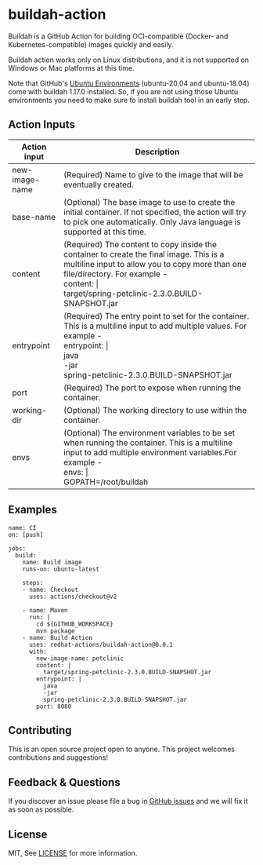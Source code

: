 # buildah-action

Buildah is a GitHub Action for building OCI-compatible (Docker- and Kubernetes-compatible) images quickly and easily.

Buildah action works only on Linux distributions, and it is not supported on Windows or Mac platforms at this time.

Note that GitHub's [Ubuntu Environments](https://github.com/actions/virtual-environments#available-environments) (ubuntu-20.04 and ubuntu-18.04) come with buildah 1.17.0 installed. So, if you are not using those Ubuntu environments you need to make sure to install buildah tool in an early step.

## Action Inputs

<table>
  <thead>
    <tr>
      <th>Action input</th>
      <th>Description</th>
    </tr>
  </thead>

  <tr>
    <td>new-image-name</td>
    <td>(Required) Name to give to the image that will be eventually created.</td>
  </tr>

  <tr>
    <td>base-name</td>
    <td>(Optional) The base image to use to create the initial container. If not specified, the action will try to pick one automatically. Only Java language is supported at this time.</td>
  </tr>

  <tr>
    <td>content</td>
    <td>(Required) The content to copy inside the container to create the final image. This is a multiline input to allow you to copy more than one file/directory. For example - <br> content: | <br> target/spring-petclinic-2.3.0.BUILD-SNAPSHOT.jar</td>
  </tr>

  <tr>
    <td>entrypoint</td>
    <td>(Required) The entry point to set for the container. This is a multiline input to add multiple values. For example - <br> entrypoint: | <br> java <br> -jar <br> spring-petclinic-2.3.0.BUILD-SNAPSHOT.jar</td>
  </tr>

  <tr>
    <td>port</td>
    <td>(Required) The port to expose when running the container.</td>
  </tr>

  <tr>
    <td>working-dir</td>
    <td>(Optional) The working directory to use within the container.</td>
  </tr>

  <tr>
    <td>envs</td>
    <td>(Optional) The environment variables to be set when running the container. This is a multiline input to add multiple environment variables.For example - <br> envs: | <br> GOPATH=/root/buildah</td>
  </tr>
</table>

## Examples

```
name: CI
on: [push]

jobs:
  build:
    name: Build image
    runs-on: ubuntu-latest

    steps:
    - name: Checkout
      uses: actions/checkout@v2

    - name: Maven
      run: |
        cd ${GITHUB_WORKSPACE}
        mvn package
    - name: Build Action
      uses: redhat-actions/buildah-action@0.0.1
      with:
        new-image-name: petclinic
        content: |
          target/spring-petclinic-2.3.0.BUILD-SNAPSHOT.jar
        entrypoint: |
          java    
          -jar
          spring-petclinic-2.3.0.BUILD-SNAPSHOT.jar
        port: 8080
```

## Contributing

This is an open source project open to anyone. This project welcomes contributions and suggestions!

## Feedback & Questions

If you discover an issue please file a bug in [GitHub issues](https://github.com/redhat-actions/buildah/issues) and we will fix it as soon as possible.

## License

MIT, See [LICENSE](https://github.com/redhat-actions/buildah/blob/main/LICENSE.md) for more information.


